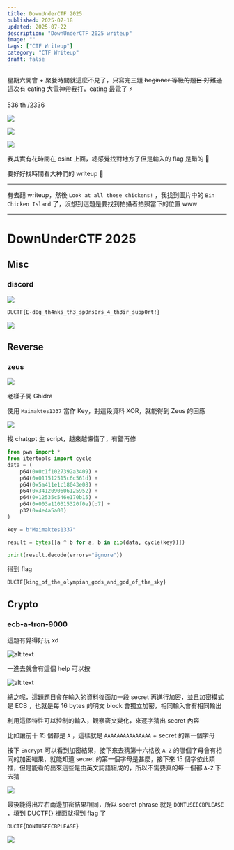 ```yaml
---
title: DownUnderCTF 2025
published: 2025-07-18
updated: 2025-07-22
description: "DownUnderCTF 2025 writeup"
image: ""
tags: ["CTF Writeup"]
category: "CTF Writeup"
draft: false
---
```


星期六開會 + 聚餐時間就這麼不見了，只寫完三題 ~~beginner 等級的題目 好難過~~  
這次有 eating 大電神帶我打，eating 最電了 ⚡

536 th /2336

![](/assets/DUCTF2025/Pasted%20image%2020250720173209.png)

![](/assets/DUCTF2025/Pasted%20image%2020250720173229.png)

![](/assets/DUCTF2025/Pasted%20image%2020250720173252.png)

我其實有花時間在 osint 上面，總感覺找對地方了但是輸入的 flag 是錯的 🥲

要好好找時間看大神們的 writeup 🛐

---

有去翻 writeup，然後 `Look at all those chickens!` ，我找到圖片中的 `Bin Chicken Island` 了，沒想到這題是要找到拍攝者拍照當下的位置 www

---

# DownUnderCTF 2025

## Misc

### discord

![](/assets/DUCTF2025/Pasted%20image%2020250718173227.png)

```txt
DUCTF{E-d0g_th4nks_th3_sp0ns0rs_4_th3ir_supp0rt!}
```

![](/assets/DUCTF2025/Pasted%20image%2020250718173620.png)

## Reverse

### zeus

![](/assets/DUCTF2025/Pasted%20image%2020250718174404.png)

老樣子開 Ghidra

使用 `Maimaktes1337` 當作 Key，對這段資料 XOR，就能得到 Zeus 的回應

![](/assets/DUCTF2025/Pasted%20image%2020250718174425.png)

找 chatgpt 生 script，越來越懶惰了，有錯再修

```python
from pwn import *
from itertools import cycle
data = (
    p64(0x0c1f1027392a3409) +
    p64(0x011512515c6c561d) +
    p64(0x5a411e1c18043e08) +
    p64(0x3412090606125952) +
    p64(0x12535c546e170b15) +
    p64(0x003a110315320f0e)[:7] +
    p32(0x4e4a5a00)
)

key = b"Maimaktes1337"

result = bytes([a ^ b for a, b in zip(data, cycle(key))])

print(result.decode(errors="ignore"))
```

得到 flag

```txt
DUCTF{king_of_the_olympian_gods_and_god_of_the_sky}
```

## Crypto

### ecb-a-tron-9000

這題有覺得好玩 xd

![alt text](/assets/DUCTF2025/image-1.png)

一進去就會有這個 help 可以按

![alt text](/assets/DUCTF2025/image.png)

總之呢，這題題目會在輸入的資料後面加一段 secret 再進行加密，並且加密模式是 ECB ，也就是每 16 bytes 的明文 block 會獨立加密，相同輸入會有相同輸出

利用這個特性可以控制的輸入，觀察密文變化，來逐字猜出 secret 內容

比如讓前十 15 個都是 `A` ，這樣就是 `AAAAAAAAAAAAAAA` + secret 的第一個字母

按下 `Encrypt` 可以看到加密結果，接下來去猜第十六格放 `A-Z` 的哪個字母會有相同的加密結果，就能知道 secret 的第一個字母是甚麼，接下來 15 個字依此類推，但是能看的出來這些是由英文詞語組成的，所以不需要真的每一個都 `A-Z` 下去猜

![](/assets/DUCTF2025/Pasted%20image%2020250720171738.png)

最後能得出左右兩邊加密結果相同，所以 secret phrase 就是 `DONTUSEECBPLEASE` ，填到 DUCTF{} 裡面就得到 flag 了

```txt
DUCTF{DONTUSEECBPLEASE}
```

![](/assets/DUCTF2025/Pasted%20image%2020250720171825.png)
